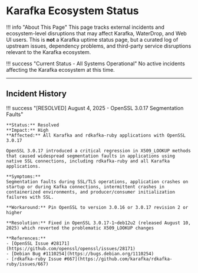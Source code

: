 # Karafka Ecosystem Status

!!! info "About This Page"
    This page tracks external incidents and ecosystem-level disruptions that may affect Karafka, WaterDrop, and Web UI users. This is **not** a Karafka uptime status page, but a curated log of upstream issues, dependency problems, and third-party service disruptions relevant to the Karafka ecosystem.

!!! success "Current Status - All Systems Operational"
    No active incidents affecting the Karafka ecosystem at this time.

---

## Incident History

!!! success "[RESOLVED] August 4, 2025 - OpenSSL 3.0.17 Segmentation Faults"
    
    **Status:** Resolved  
    **Impact:** High  
    **Affected:** All Karafka and rdkafka-ruby applications with OpenSSL 3.0.17

    OpenSSL 3.0.17 introduced a critical regression in X509_LOOKUP methods that caused widespread segmentation faults in applications using native SSL connections, including rdkafka-ruby and all Karafka applications.

    **Symptoms:**
    Segmentation faults during SSL/TLS operations, application crashes on startup or during Kafka connections, intermittent crashes in containerized environments, and producer/consumer initialization failures with SSL.

    **Workaround:** Pin OpenSSL to version 3.0.16 or 3.0.17 revision 2 or higher

    **Resolution:** Fixed in OpenSSL 3.0.17-1~deb12u2 (released August 10, 2025) which reverted the problematic X509_LOOKUP changes

    **References:**
    - [OpenSSL Issue #28171](https://github.com/openssl/openssl/issues/28171)
    - [Debian Bug #1110254](https://bugs.debian.org/1110254)
    - [rdkafka-ruby Issue #667](https://github.com/karafka/rdkafka-ruby/issues/667)
